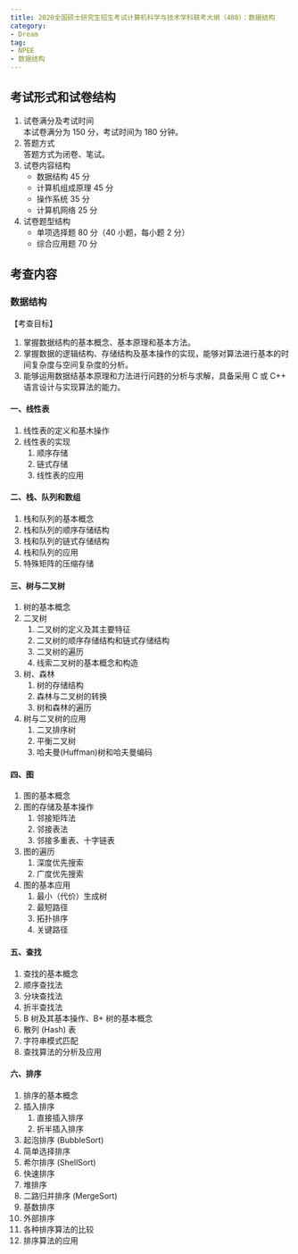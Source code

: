 ```yaml
---
title: 2020全国硕士研究生招生考试计算机科学与技术学科联考大纲（408）：数据结构
category: 
- Dream
tag: 
- NPEE
- 数据结构
---
```


## 考试形式和试卷结构

  1. 试卷满分及考试时间  
    本试卷满分为 150 分，考试时间为 180 分钟。
  2. 答题方式  
    答题方式为闭卷、笔试。
  3. 试卷内容结构  
     - 数据结构 45 分
     - 计算机组成原理 45 分
     - 操作系统 35 分
     - 计算机网络 25 分
  4. 试卷题型结构
     - 单项选择题 80 分（40 小题，每小题 2 分）
     - 综合应用题 70 分

## 考查内容

### 数据结构

【考查目标】

1. 掌握数据结构的基本概念、基本原理和基本方法。
2. 掌握数据的逻辑结构、存储结构及基本操作的实现，能够对算法进行基本的时间复杂度与空间复杂度的分析。
3. 能够运用数据结基本原理和力法进行问韪的分析与求解，具备采用 C 或 C++ 语言设计与实现算法的能力。

#### 一、线性表

1. 线性表的定义和基木操作
2. 线性表的实现
   1. 顺序存储
   2. 链式存储
   3. 线性表的应用

#### 二、栈、队列和数组

1. 栈和队列的基本概念
2. 栈和队列的顺序存储结构
3. 栈和队列的链式存储结构
4. 栈和队列的应用
5. 特殊矩阵的压缩存储

#### 三、树与二叉树

1. 树的基本概念
2. 二叉树
    1. 二叉树的定义及其主要特征
    2. 二叉树的顺序存储结构和链式存储结构
    3. 二叉树的遍历
    4. 线索二叉树的基本概念和构造
3. 树、森林
    1. 树的存储结构
    2. 森林与二叉树的转换
    3. 树和森林的遍历
4. 树与二叉树的应用
    1. 二叉排序树
    2. 平衡二叉树
    3. 哈夫曼(Huffman)树和哈夫曼编码

#### 四、图

1. 图的基本概念
2. 图的存储及基本操作
   1. 邻接矩阵法
   2. 邻接表法
   3. 邻接多重表、十字链表
3. 图的遍历
   1. 深度优先搜索
   2. 广度优先搜索
4. 图的基本应用
   1. 最小（代价）生成树
   2. 最短路径
   3. 拓扑排序
   4. 关键路径

#### 五、查找

1. 查找的基本概念
2. 顺序查找法
3. 分块查找法
4. 折半查找法
5. B 树及其基本操作、B+ 树的基本概念
6. 散列 (Hash) 表
7. 字符串模式匹配
8. 查找算法的分析及应用

#### 六、排序

1. 排序的基本概念
2. 插入排序
   1. 直接插入排序
   2. 折半插入排序
3. 起泡排序 (BubbleSort)
4. 简单选择排序
5. 希尔排序 (ShellSort)
6. 快速排序
7. 堆排序
8. 二路归并排序 (MergeSort)
9. 基数排序
10. 外部排序
11. 各种排序算法的比较
12. 排序算法的应用

